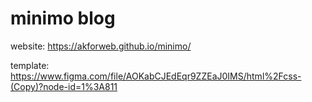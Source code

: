 # minimo blog

website:
https://akforweb.github.io/minimo/

template:
https://www.figma.com/file/AOKabCJEdEqr9ZZEaJ0IMS/html%2Fcss-(Copy)?node-id=1%3A811

